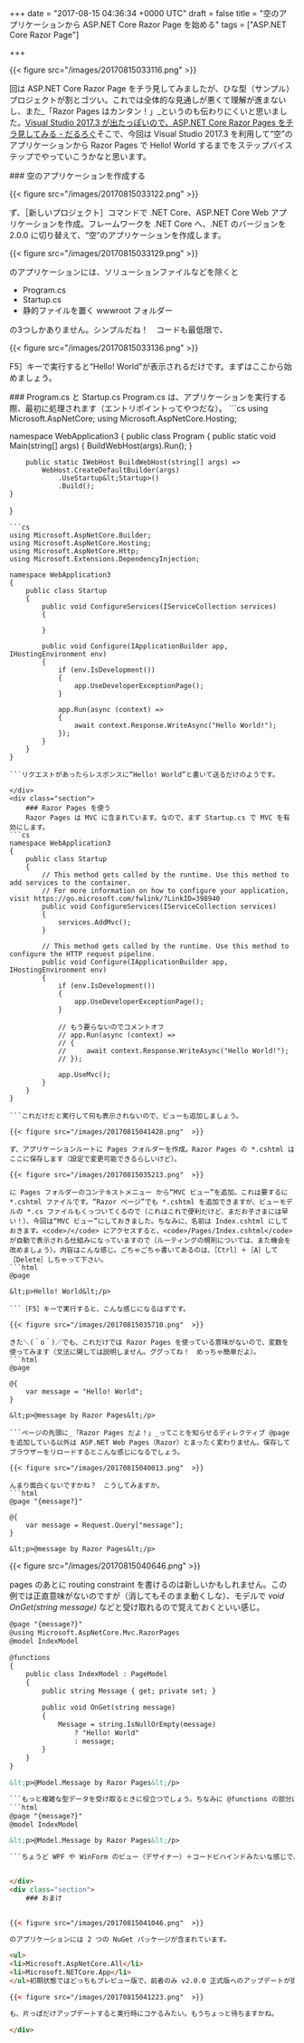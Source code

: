 
+++
date = "2017-08-15 04:36:34 +0000 UTC"
draft = false
title = "空のアプリケーションから ASP.NET Core Razor Page を始める"
tags = ["ASP.NET Core Razor Page"]

+++


{{< figure src="/images/20170815033116.png"  >}}

回は ASP.NET Core Razor Page をチラ見してみましたが、ひな型（サンプル）プロジェクトが割とゴツい。これでは全体的な見通しが悪くて理解が進まないし、また_「Razor Pages はカンタン！」_というのも伝わりにくいと思いました。[Visual Studio 2017.3 が出たっぽいので、ASP.NET Core Razor Pages をチラ見してみる - だるろぐ](http://blog.daruyanagi.jp/entry/2017/08/15/032010)そこで、今回は Visual Studio 2017.3 を利用して“空”のアプリケーションから Razor Pages で Hello! World するまでをステップバイステップでやっていこうかなと思います。

<div class="section">
    ### 空のアプリケーションを作成する
    

{{< figure src="/images/20170815033122.png"  >}}

ず、［新しいプロジェクト］コマンドで .NET Core、ASP.NET Core Web アプリケーションを作成。フレームワークを .NET Core へ、.NET のバージョンを 2.0.0 に切り替えて、“空”のアプリケーションを作成します。

{{< figure src="/images/20170815033129.png"  >}}

のアプリケーションには、ソリューションファイルなどを除くと

<ul>
<li>Program.cs</li>
<li>Startup.cs</li>
<li>静的ファイルを置く wwwroot フォルダー</li>
</ul>の3つしかありません。シンプルだね！　コードも最低限で、

{{< figure src="/images/20170815033136.png"  >}}

F5］キーで実行すると“Hello! World”が表示されるだけです。まずはここから始めましょう。

</div>
<div class="section">
    ### Program.cs と Startup.cs
    Program.cs は、アプリケーションを実行する際、最初に処理されます（エントリポイントってやつだな）。
```cs
using Microsoft.AspNetCore;
using Microsoft.AspNetCore.Hosting;

namespace WebApplication3
{
    public class Program
    {
        public static void Main(string[] args)
        {
            BuildWebHost(args).Run();
        }

        public static IWebHost BuildWebHost(string[] args) =>
            WebHost.CreateDefaultBuilder(args)
                .UseStartup&lt;Startup>()
                .Build();
    }
}

```WebHost をビルドして実行しているようですが、よくわかんないし、今回はとりあえずそのままにしておいていいです。一方、Startup.cs は初期化を担当しています。空のアプリケーションの場合はこんな感じになっています。
```cs
using Microsoft.AspNetCore.Builder;
using Microsoft.AspNetCore.Hosting;
using Microsoft.AspNetCore.Http;
using Microsoft.Extensions.DependencyInjection;

namespace WebApplication3
{
    public class Startup
    {
        public void ConfigureServices(IServiceCollection services)
        {

        }

        public void Configure(IApplicationBuilder app, IHostingEnvironment env)
        {
            if (env.IsDevelopment())
            {
                app.UseDeveloperExceptionPage();
            }

            app.Run(async (context) =>
            {
                await context.Response.WriteAsync("Hello World!");
            });
        }
    }
}

```リクエストがあったらレスポンスに“Hello! World”と書いて送るだけのようです。

</div>
<div class="section">
    ### Razor Pages を使う
    Razor Pages は MVC に含まれています。なので、まず Startup.cs で MVC を有効にします。
```cs
namespace WebApplication3
{
    public class Startup
    {
        // This method gets called by the runtime. Use this method to add services to the container.
        // For more information on how to configure your application, visit https://go.microsoft.com/fwlink/?LinkID=398940
        public void ConfigureServices(IServiceCollection services)
        {
            services.AddMvc();
        }

        // This method gets called by the runtime. Use this method to configure the HTTP request pipeline.
        public void Configure(IApplicationBuilder app, IHostingEnvironment env)
        {
            if (env.IsDevelopment())
            {
                app.UseDeveloperExceptionPage();
            }

            // もう要らないのでコメントオフ
            // app.Run(async (context) =>
            // {
            //     await context.Response.WriteAsync("Hello World!");
            // });

            app.UseMvc();
        }
    }
}

```これだけだと実行して何も表示されないので、ビューも追加しましょう。

{{< figure src="/images/20170815041428.png"  >}}

ず、アプリケーションルートに Pages フォルダーを作成。Razor Pages の *.cshtml はここに保存します（設定で変更可能できるらしいけど）。

{{< figure src="/images/20170815035213.png"  >}}

に Pages フォルダーのコンテキストメニュー から“MVC ビュー”を追加。これは要するに *.cshtml ファイルです。“Razor ページ”でも *.cshtml を追加できますが、ビューモデルの *.cs ファイルもくっついてくるので（これはこれで便利だけど、まだお子さまには早い！）、今回は“MVC ビュー”にしておきました。ちなみに、名前は Index.cshtml にしておきます。<code>/</code> にアクセスすると、<code>/Pages/Index.cshtml</code> が自動で表示される仕組みになっていますので（ルーティングの規則については、また機会を改めましょう）。内容はこんな感じ。ごちゃごちゃ書いてあるのは、［Ctrl］＋［A］して［Delete］しちゃって下さい。
```html
@page

&lt;p>Hello! World&lt;/p>

```［F5］キーで実行すると、こんな感じになるはずです。

{{< figure src="/images/20170815035710.png"  >}}

きた＼(＾o＾)／でも、これだけでは Razor Pages を使っている意味がないので、変数を使ってみます（文法に関しては説明しません。ググってね！　めっちゃ簡単だよ）。
```html
@page

@{ 
    var message = "Hello! World";
}

&lt;p>@message by Razor Pages&lt;/p>

```ページの先頭に_「Razor Pages だよ！」_ってことを知らせるディレクティブ @page を追加している以外は ASP.NET Web Pages（Razor）とまったく変わりません。保存してブラウザーをリロードするとこんな感じになるでしょう。

{{< figure src="/images/20170815040013.png"  >}}

んまり面白くないですかね？　こうしてみますか。
```html
@page "{message?}"

@{ 
    var message = Request.Query["message"];
}

&lt;p>@message by Razor Pages&lt;/p>

```

{{< figure src="/images/20170815040646.png"  >}}

pages のあとに routing constraint を書けるのは新しいかもしれません。この例では正直意味がないのですが（消してもそのまま動くしな）、モデルで _void OnGet(string message)_ などと受け取れるので覚えておくといい感じ。
```html
@page "{message?}"
@using Microsoft.AspNetCore.Mvc.RazorPages
@model IndexModel

@functions 
{ 
    public class IndexModel : PageModel
    {
        public string Message { get; private set; }

        public void OnGet(string message)
        {
            Message = string.IsNullOrEmpty(message)
                ? "Hello! World"
                : message;
        }
    }
}

&lt;p>@Model.Message by Razor Pages&lt;/p>

```もっと複雑な型データを受け取るときに役立つでしょう。ちなみに @functions の部分は *.cs ファイルに分離することもできます（NEW!）。
```html
@page "{message?}"
@model IndexModel

&lt;p>@Model.Message by Razor Pages&lt;/p>

```ちょうど WPF や WinForm のビュー（デザイナー）＋コードビハインドみたいな感じで、スッキリしていいですね（こういうことがしたい場合は、最初から“MVC ビュー”ではなく“Razor ビュー”を追加するといいです）。もっと詳しいことが知りたい場合は、チュートリアルページを参照してください。自分もあとでゆっくり読んでみようと思います。[Introduction to Razor Pages in ASP.NET Core](https://docs.microsoft.com/en-us/aspnet/core/mvc/razor-pages/)[Getting started with Razor Pages in ASP.NET Core](https://docs.microsoft.com/en-us/aspnet/core/tutorials/razor-pages/razor-pages-start)<br/>


</div>
<div class="section">
    ### おまけ
    

{{< figure src="/images/20170815041046.png"  >}}

のアプリケーションには 2 つの NuGet パッケージが含まれています。

<ul>
<li>Microsoft.AspNetCore.All</li>
<li>Microsoft.NETCore.App</li>
</ul>初期状態ではどっちもプレビュー版で、前者のみ v2.0.0 正式版へのアップデートが提供されています。

{{< figure src="/images/20170815041223.png"  >}}

も、片っぽだけアップデートすると実行時にコケるみたい。もうちょっと待ちますかね。

</div>

